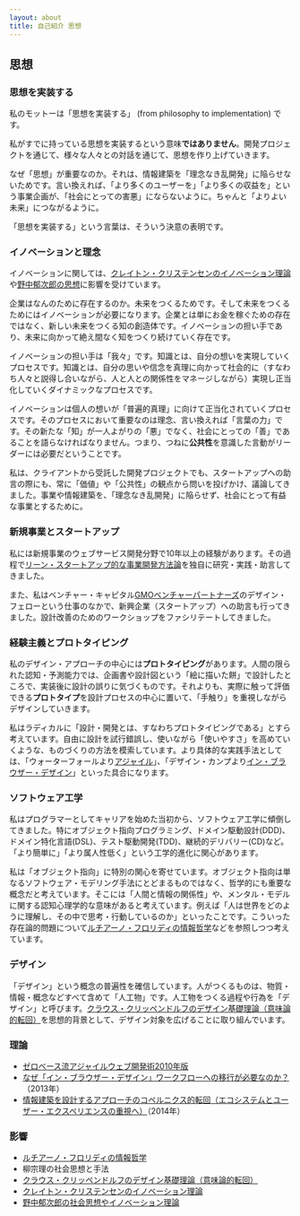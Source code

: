 ```yaml
---
layout: about
title: 自己紹介 思想
---
```


## 思想

### 思想を実装する

私のモットーは「思想を実装する」 (from philosophy to implementation) です。

私がすでに持っている思想を実装するという意味**ではありません**。開発プロジェクトを通じて、様々な人々との対話を通じて、思想を作り上げていきます。

なぜ「思想」が重要なのか。それは、情報建築を「理念なき乱開発」に陥らせないためです。言い換えれば、「より多くのユーザーを」「より多くの収益を」という事業企画が、「社会にとっての害悪」にならないように。ちゃんと「よりよい未来」につながるように。

「思想を実装する」という言葉は、そういう決意の表明です。

### イノベーションと理念

イノベーションに関しては、[クレイトン・クリステンセンのイノベーション理論](http://zerobase.jp/blog/2010/06/post_83.html)や[野中郁次郎の思想](http://globis.jp/1917)に影響を受けています。

企業はなんのために存在するのか。未来をつくるためです。そして未来をつくるためにはイノベーションが必要になります。企業とは単にお金を稼ぐための存在ではなく、新しい未来をつくる知の創造体です。イノベーションの担い手であり、未来に向かって絶え間なく知をつくり続けていく存在です。

イノベーションの担い手は「我々」です。知識とは、自分の想いを実現していくプロセスです。知識とは、自分の思いや信念を真理に向かって社会的に（すなわち人々と説得し合いながら、人と人との関係性をマネージしながら）実現し正当化していくダイナミックなプロセスです。

イノベーションは個人の想いが「普遍的真理」に向けて正当化されていくプロセスです。そのプロセスにおいて重要なのは理念、言い換えれば「言葉の力」です。その新たな「知」が一人よがりの「悪」でなく、社会にとっての「善」であることを語らなければなりません。つまり、つねに**公共性**を意識した言動がリーダーには必要だということです。

私は、クライアントから受託した開発プロジェクトでも、スタートアップへの助言の際にも、常に「価値」や「公共性」の観点から問いを投げかけ、議論してきました。事業や情報建築を、「理念なき乱開発」に陥らせず、社会にとって有益な事業とするために。

### 新規事業とスタートアップ

私には新規事業のウェブサービス開発分野で10年以上の経験があります。その過程で[リーン・スタートアップ的な事業開発方法論](http://zerobase.jp/blog/2009/01/web1.html)を独自に研究・実践・助言してきました。

また、私はベンチャー・キャピタル[GMOベンチャーパートナーズ](http://www.gmo-vp.com)のデザイン・フェローという仕事のなかで、新興企業（スタートアップ）への助言も行ってきました。設計改善のためのワークショップをファシリテートしてきました。

### 経験主義とプロトタイピング

私のデザイン・アプローチの中心には**プロトタイピング**があります。人間の限られた認知・予測能力では、企画書や設計図という「絵に描いた餅」で設計したところで、実装後に設計の誤りに気づくものです。それよりも、実際に触って評価できる**プロトタイプ**を設計プロセスの中心に置いて、「手触り」を重視しながらデザインしていきます。

私はラディカルに「設計・開発とは、すなわちプロトタイピングである」とすら考えています。自由に設計を試行錯誤し、使いながら「使いやすさ」を高めていくような、ものづくりの方法を模索しています。より具体的な実践手法としては、「ウォーターフォールより[アジャイル](/blog/agile-development/)」、「デザイン・カンプより[イン・ブラウザー・デザイン](/blog/in_browser/)」といった具合になります。

### ソフトウェア工学

私はプログラマーとしてキャリアを始めた当初から、ソフトウェア工学に傾倒してきました。特にオブジェクト指向プログラミング、ドメイン駆動設計(DDD)、ドメイン特化言語(DSL)、テスト駆動開発(TDD)、継続的デリバリー(CD)など。「より簡単に」「より属人性低く」という工学的進化に関心があります。

私は「オブジェクト指向」に特別の関心を寄せています。オブジェクト指向は単なるソフトウェア・モデリング手法にとどまるものではなく、哲学的にも重要な概念だと考えています。そこには「人間と情報の関係性」や、メンタル・モデルに関する認知心理学的な意味があると考えています。例えば「人は世界をどのように理解し、その中で思考・行動しているのか」といったことです。こういった存在論的問題について[ルチアーノ・フロリディの情報哲学](/blog/luciano-floridi-study-2013-08-20/)などを参照しつつ考えています。

### デザイン

「デザイン」という概念の普遍性を確信しています。人がつくるものは、物質・情報・概念などすべて含めて「人工物」です。人工物をつくる過程や行為を「デザイン」と呼びます。[クラウス・クリッペンドルフのデザイン基礎理論（意味論的転回）](/blog/semantic-turn/)を思想的背景として、デザイン対象を広げることに取り組んでいます。

### 理論

- [ゼロベース流アジャイルウェブ開発術2010年版](/blog/agile-development/)
- [なぜ「イン・ブラウザー・デザイン」ワークフローへの移行が必要なのか？](/blog/in_browser/)（2013年）
- [情報建築を設計するアプローチのコペルニクス的転回（エコシステムとユーザー・エクスペリエンスの重視へ）](/blog/copernican-turn-on-information-architecture/)（2014年）

### 影響

- [ルチアーノ・フロリディの情報哲学](/blog/luciano-floridi-study-2013-08-20/)
- 柳宗理の社会思想と手法
- [クラウス・クリッペンドルフのデザイン基礎理論（意味論的転回）](/blog/semantic-turn/)
- [クレイトン・クリステンセンのイノベーション理論](http://zerobase.jp/blog/2010/06/post_83.html)
- [野中郁次郎の社会思想やイノベーション理論](http://globis.jp/1917)

